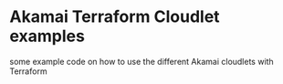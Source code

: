 # Akamai Terraform Cloudlet examples #

some example code on how to use the different Akamai cloudlets with Terraform
